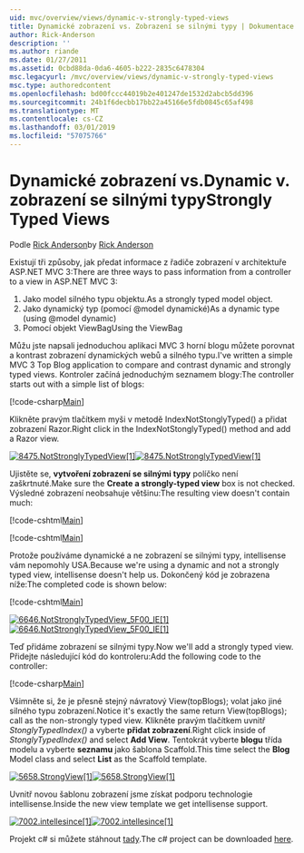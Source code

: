 ```yaml
---
uid: mvc/overview/views/dynamic-v-strongly-typed-views
title: Dynamické zobrazení vs. Zobrazení se silnými typy | Dokumentace Microsoftu
author: Rick-Anderson
description: ''
ms.author: riande
ms.date: 01/27/2011
ms.assetid: 0cbd88da-0da6-4605-b222-2835c6478304
msc.legacyurl: /mvc/overview/views/dynamic-v-strongly-typed-views
msc.type: authoredcontent
ms.openlocfilehash: bd00fccc44019b2e401247de1532d2abcb5dd396
ms.sourcegitcommit: 24b1f6decbb17bb22a45166e5fdb0845c65af498
ms.translationtype: MT
ms.contentlocale: cs-CZ
ms.lasthandoff: 03/01/2019
ms.locfileid: "57075766"
---
```

<a name="dynamic-v-strongly-typed-views"></a><span data-ttu-id="e4330-103">Dynamické zobrazení vs.</span><span class="sxs-lookup"><span data-stu-id="e4330-103">Dynamic v.</span></span> <span data-ttu-id="e4330-104">zobrazení se silnými typy</span><span class="sxs-lookup"><span data-stu-id="e4330-104">Strongly Typed Views</span></span>
====================
<span data-ttu-id="e4330-105">Podle [Rick Anderson]((https://twitter.com/RickAndMSFT))</span><span class="sxs-lookup"><span data-stu-id="e4330-105">by [Rick Anderson]((https://twitter.com/RickAndMSFT))</span></span>

<span data-ttu-id="e4330-106">Existují tři způsoby, jak předat informace z řadiče zobrazení v architektuře ASP.NET MVC 3:</span><span class="sxs-lookup"><span data-stu-id="e4330-106">There are three ways to pass information from a controller to a view in ASP.NET MVC 3:</span></span>

1. <span data-ttu-id="e4330-107">Jako model silného typu objektu.</span><span class="sxs-lookup"><span data-stu-id="e4330-107">As a strongly typed model object.</span></span>
2. <span data-ttu-id="e4330-108">Jako dynamický typ (pomocí @model dynamické)</span><span class="sxs-lookup"><span data-stu-id="e4330-108">As a dynamic type (using @model dynamic)</span></span>
3. <span data-ttu-id="e4330-109">Pomocí objekt ViewBag</span><span class="sxs-lookup"><span data-stu-id="e4330-109">Using the ViewBag</span></span>

<span data-ttu-id="e4330-110">Můžu jste napsali jednoduchou aplikaci MVC 3 horní blogu můžete porovnat a kontrast zobrazení dynamických webů a silného typu.</span><span class="sxs-lookup"><span data-stu-id="e4330-110">I've written a simple MVC 3 Top Blog application to compare and contrast dynamic and strongly typed views.</span></span> <span data-ttu-id="e4330-111">Kontroler začíná jednoduchým seznamem blogy:</span><span class="sxs-lookup"><span data-stu-id="e4330-111">The controller starts out with a simple list of blogs:</span></span>

[!code-csharp[Main](dynamic-v-strongly-typed-views/samples/sample1.cs)]

<span data-ttu-id="e4330-112">Klikněte pravým tlačítkem myši v metodě IndexNotStonglyTyped() a přidat zobrazení Razor.</span><span class="sxs-lookup"><span data-stu-id="e4330-112">Right click in the IndexNotStonglyTyped() method and add a Razor view.</span></span>

<span data-ttu-id="e4330-113">[![8475.NotStronglyTypedView[1]](dynamic-v-strongly-typed-views/_static/image2.png)](dynamic-v-strongly-typed-views/_static/image1.png)</span><span class="sxs-lookup"><span data-stu-id="e4330-113">[![8475.NotStronglyTypedView[1]](dynamic-v-strongly-typed-views/_static/image2.png)](dynamic-v-strongly-typed-views/_static/image1.png)</span></span>

<span data-ttu-id="e4330-114">Ujistěte se, **vytvoření zobrazení se silnými typy** políčko není zaškrtnuté.</span><span class="sxs-lookup"><span data-stu-id="e4330-114">Make sure the **Create a strongly-typed view** box is not checked.</span></span> <span data-ttu-id="e4330-115">Výsledné zobrazení neobsahuje většinu:</span><span class="sxs-lookup"><span data-stu-id="e4330-115">The resulting view doesn't contain much:</span></span>

[!code-cshtml[Main](dynamic-v-strongly-typed-views/samples/sample2.cshtml)]

[!code-cshtml[Main](dynamic-v-strongly-typed-views/samples/sample3.cshtml)]

<span data-ttu-id="e4330-116">Protože používáme dynamické a ne zobrazení se silnými typy, intellisense vám nepomohly USA.</span><span class="sxs-lookup"><span data-stu-id="e4330-116">Because we're using a dynamic and not a strongly typed view, intellisense doesn't help us.</span></span> <span data-ttu-id="e4330-117">Dokončený kód je zobrazena níže:</span><span class="sxs-lookup"><span data-stu-id="e4330-117">The completed code is shown below:</span></span>

[!code-cshtml[Main](dynamic-v-strongly-typed-views/samples/sample4.cshtml)]

<span data-ttu-id="e4330-118">[![6646.NotStronglyTypedView_5F00_IE[1]](dynamic-v-strongly-typed-views/_static/image4.png)](dynamic-v-strongly-typed-views/_static/image3.png)</span><span class="sxs-lookup"><span data-stu-id="e4330-118">[![6646.NotStronglyTypedView_5F00_IE[1]](dynamic-v-strongly-typed-views/_static/image4.png)](dynamic-v-strongly-typed-views/_static/image3.png)</span></span>

<span data-ttu-id="e4330-119">Teď přidáme zobrazení se silnými typy.</span><span class="sxs-lookup"><span data-stu-id="e4330-119">Now we'll add a strongly typed view.</span></span> <span data-ttu-id="e4330-120">Přidejte následující kód do kontroleru:</span><span class="sxs-lookup"><span data-stu-id="e4330-120">Add the following code to the controller:</span></span>

[!code-csharp[Main](dynamic-v-strongly-typed-views/samples/sample5.cs)]


<span data-ttu-id="e4330-121">Všimněte si, že je přesně stejný návratový View(topBlogs); volat jako jiné silného typu zobrazení.</span><span class="sxs-lookup"><span data-stu-id="e4330-121">Notice it's exactly the same return View(topBlogs); call as the non-strongly typed view.</span></span> <span data-ttu-id="e4330-122">Klikněte pravým tlačítkem uvnitř *StonglyTypedIndex()* a vyberte **přidat zobrazení**.</span><span class="sxs-lookup"><span data-stu-id="e4330-122">Right click inside of *StonglyTypedIndex()* and select **Add View**.</span></span> <span data-ttu-id="e4330-123">Tentokrát vyberte **blogu** třída modelu a vyberte **seznamu** jako šablona Scaffold.</span><span class="sxs-lookup"><span data-stu-id="e4330-123">This time select the **Blog** Model class and select **List** as the Scaffold template.</span></span>

<span data-ttu-id="e4330-124">[![5658.StrongView[1]](dynamic-v-strongly-typed-views/_static/image6.png)](dynamic-v-strongly-typed-views/_static/image5.png)</span><span class="sxs-lookup"><span data-stu-id="e4330-124">[![5658.StrongView[1]](dynamic-v-strongly-typed-views/_static/image6.png)](dynamic-v-strongly-typed-views/_static/image5.png)</span></span>

<span data-ttu-id="e4330-125">Uvnitř novou šablonu zobrazení jsme získat podporu technologie intellisense.</span><span class="sxs-lookup"><span data-stu-id="e4330-125">Inside the new view template we get intellisense support.</span></span>

<span data-ttu-id="e4330-126">[![7002.intellesince[1]](dynamic-v-strongly-typed-views/_static/image8.png)](dynamic-v-strongly-typed-views/_static/image7.png)</span><span class="sxs-lookup"><span data-stu-id="e4330-126">[![7002.intellesince[1]](dynamic-v-strongly-typed-views/_static/image8.png)](dynamic-v-strongly-typed-views/_static/image7.png)</span></span>

<span data-ttu-id="e4330-127">Projekt c# si můžete stáhnout [tady](https://blogs.msdn.com/cfs-file.ashx/__key/CommunityServer-Blogs-Components-WeblogFiles/00-00-01-11-73-SSMS/1817.Mvc3ViewDemo.zip).</span><span class="sxs-lookup"><span data-stu-id="e4330-127">The c# project can be downloaded [here](https://blogs.msdn.com/cfs-file.ashx/__key/CommunityServer-Blogs-Components-WeblogFiles/00-00-01-11-73-SSMS/1817.Mvc3ViewDemo.zip).</span></span>
